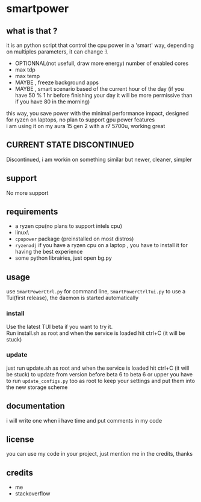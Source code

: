# smartpower

## what is that ?
it is an python script that control the cpu power in a 'smart' way, depending on multiples parameters, it can change :\
 - OPTIONNAL(not usefull, draw more energy) number of enabled cores
 - max tdp
 - max temp
 - MAYBE , freeze background apps
 - MAYBE , smart scenario based of the current hour of the day (if you have 50 % 1 hr before finishing your day it will be more permissive than if you have 80 in the morning)

this way, you save power with the minimal performance impact, designed for ryzen on laptops, no plan to support gpu power features\
i am using it on my aura 15 gen 2 with a r7 5700u, working great

## CURRENT STATE DISCONTINUED
Discontinued, i am workin on something similar but newer, cleaner, simpler
## support
No more support

## requirements
- a ryzen cpu(no plans to support intels cpu)
- linux\
- `cpupower` package (preinstalled on most distros)
- `ryzenadj` if you have a ryzen cpu on a laptop , you have to install it for having the best experience
- some python librairies, just open bg.py
## usage
use `SmartPowerCtrl.py` for command line, `SmartPowerCtrlTui.py` to use a Tui(first release), the daemon is started automatically
### install
Use the latest TUI beta if you want to try it. \
Run install.sh as root and when the service is loaded hit ctrl+C (it will be stuck)
### update
just run update.sh as root and when the service is loaded hit ctrl+C (it will be stuck)
to update from version before beta 6 to beta 6 or upper you have to run `update_configs.py` too as root to keep your settings and put them into the new storage scheme

## documentation
i will write one when i have time and put comments in my code

## license
you can use my code in your project, just mention me in the credits, thanks
## credits
- me
- stackoverflow
